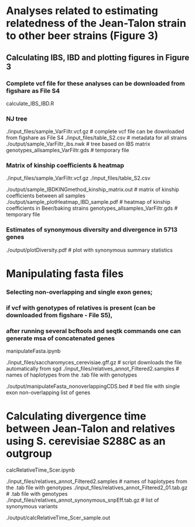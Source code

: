 # Analyses related to estimating relatedness of the Jean-Talon strain to other beer strains (Figure 3)


## Calculating IBS, IBD and plotting figures in Figure 3 
### Complete vcf file for these analyses can be downloaded from figshare as File S4

calculate_IBS_IBD.R


### NJ tree

./input_files/sample_VarFiltr.vcf.gz	# complete vcf file can be downloaded from figshare as File S4
./input_files/table_S2.csv		# metadata for all strains
./output/sample_VarFiltr_ibs.nwk	# tree based on IBS matrix
genotypes_allsamples_VarFiltr.gds	# temporary file


### Matrix of kinship coefficients & heatmap

./input_files/sample_VarFiltr.vcf.gz
./input_files/table_S2.csv

./output/sample_IBDKINGmethod_kinship_matrix.out	# matrix of kinship coefficients between all samples
./output/sample_plotHeatmap_IBD_sample.pdf		# heatmap of kinship coefficients in Beer/baking strains
genotypes_allsamples_VarFiltr.gds			# temporary file


### Estimates of synonymous diversity and divergence in 5713 genes

./output/plotDiversity.pdf		# plot with synonymous summary statistics




# Manipulating fasta files
### Selecting non-overlapping and single exon genes; 
### if vcf with genotypes of relatives is present (can be downloaded from figshare - File S5), 
### after running several bcftools and seqtk commands one can generate msa of concatenated genes

manipulateFasta.ipynb

./input_files/saccharomyces_cerevisiae.gff.gz	# script downloads the file automatically from sgd
./input_files/relatives_annot_Filtered2.samples	# names of haplotypes from the .tab file with genotypes

./output/manipulateFasta_nonoverlappingCDS.bed	# bed file with single exon non-overlapping list of genes




# Calculating divergence time between Jean-Talon and relatives using S. cerevisiae S288C as an outgroup

calcRelativeTime_Scer.ipynb

./input_files/relatives_annot_Filtered2.samples		# names of haplotypes from the .tab file with genotypes
./input_files/relatives_annot_Filtered2_01.tab.gz	# .tab file with genotypes
./input_files/relatives_annot_synonymous_snpEff.tab.gz	# list of synonymous variants

./output/calcRelativeTime_Scer_sample.out
